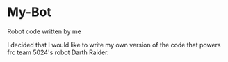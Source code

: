 # My-Bot
Robot code written by me

I decided that I would like to write my own version of the code that powers frc team 5024's robot Darth Raider.
